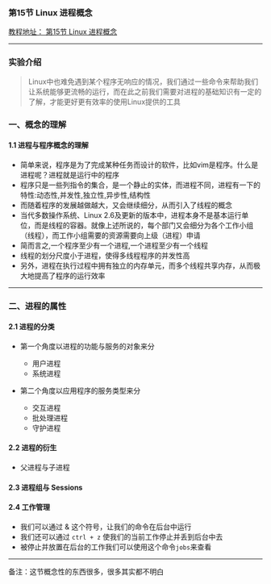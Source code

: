 ### 第15节 Linux 进程概念
[教程地址： 第15节 Linux 进程概念](https://www.shiyanlou.com/courses/1/labs/1943/document)

---
###  实验介绍
>Linux中也难免遇到某个程序无响应的情况，我们通过一些命令来帮助我们让系统能够更流畅的运行，而在此之前我们需要对进程的基础知识有一定的了解，才能更好更有效率的使用Linux提供的工具

### 一、概念的理解

#### 1.1 进程与程序概念的理解
- 简单来说，程序是为了完成某种任务而设计的软件，比如vim是程序。什么是进程呢？进程就是运行中的程序
- 程序只是一些列指令的集合，是一个静止的实体，而进程不同，进程有一下的特性:动态性,并发性,独立性,异步性,结构性
- 而随着程序的发展越做越大，又会继续细分，从而引入了线程的概念
- 当代多数操作系统、Linux 2.6及更新的版本中，进程本身不是基本运行单位，而是线程的容器。就像上述所说的，每个部门又会细分为各个工作小组（线程），而工作小组需要的资源需要向上级（进程）申请
- 简而言之,一个程序至少有一个进程,一个进程至少有一个线程
- 线程的划分尺度小于进程，使得多线程程序的并发性高
- 另外，进程在执行过程中拥有独立的内存单元，而多个线程共享内存，从而极大地提高了程序的运行效率

---
### 二、进程的属性

#### 2.1 进程的分类
- 第一个角度以进程的功能与服务的对象来分
  - 用户进程
  - 系统进程

- 第二个角度以应用程序的服务类型来分
  - 交互进程
  - 批处理进程
  - 守护进程
  
  
#### 2.2 进程的衍生
- 父进程与子进程

#### 2.3 进程组与 Sessions
#### 2.4 工作管理
- 我们可以通过 & 这个符号，让我们的命令在后台中运行
- 我们还可以通过 `ctrl + z` 使我们的当前工作停止并丢到后台中去
- 被停止并放置在后台的工作我们可以使用这个命令`jobs`来查看



---
备注：这节概念性的东西很多，很多其实都不明白
